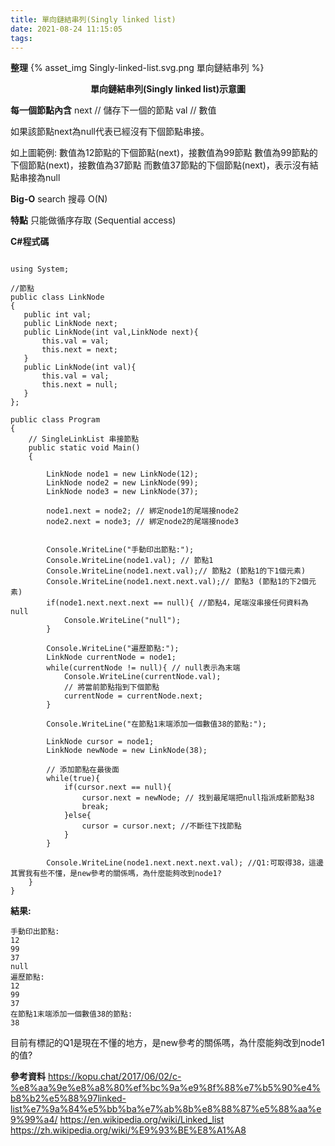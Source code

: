 ```yaml
---
title: 單向鏈結串列(Singly linked list)
date: 2021-08-24 11:15:05
tags:
---
```


  
  
**整理**
{% asset_img Singly-linked-list.svg.png 單向鏈結串列 %}

**<center>單向鏈結串列(Singly linked list)示意圖</center>**

**每一個節點內含**
next  // 儲存下一個的節點
val // 數值

如果該節點next為null代表已經沒有下個節點串接。

如上圖範例:
數值為12節點的下個節點(next)，接數值為99節點
數值為99節點的下個節點(next)，接數值為37節點
而數值37節點的下個節點(next)，表示沒有結點串接為null

**Big-O**
search	搜尋	O(N)

**特點**
只能做循序存取 (Sequential access)


**C#程式碼**

```

using System;

//節點
public class LinkNode
{
   public int val;
   public LinkNode next;
   public LinkNode(int val,LinkNode next){
	   this.val = val;
	   this.next = next;
   }
   public LinkNode(int val){
	   this.val = val;
	   this.next = null;
   }
};

public class Program
{
	// SingleLinkList 串接節點
	public static void Main()
	{
	
		LinkNode node1 = new LinkNode(12); 
		LinkNode node2 = new LinkNode(99); 
		LinkNode node3 = new LinkNode(37); 
		
		node1.next = node2; // 綁定node1的尾端接node2
		node2.next = node3; // 綁定node2的尾端接node3
		
	
		Console.WriteLine("手動印出節點:");
		Console.WriteLine(node1.val); // 節點1
		Console.WriteLine(node1.next.val);// 節點2 (節點1的下1個元素)
		Console.WriteLine(node1.next.next.val);// 節點3 (節點1的下2個元素)
		if(node1.next.next.next == null){ //節點4，尾端沒串接任何資料為null
			Console.WriteLine("null");
		}
		
		Console.WriteLine("遍歷節點:");
		LinkNode currentNode = node1;
		while(currentNode != null){ // null表示為末端
			Console.WriteLine(currentNode.val);
			// 將當前節點指到下個節點
			currentNode = currentNode.next;
		}
		
		Console.WriteLine("在節點1末端添加一個數值38的節點:");
		
		LinkNode cursor = node1; 
		LinkNode newNode = new LinkNode(38);
		
		// 添加節點在最後面
		while(true){
			if(cursor.next == null){ 
				cursor.next = newNode; // 找到最尾端把null指派成新節點38
				break;
			}else{
				cursor = cursor.next; //不斷往下找節點
			}
		}
		
		Console.WriteLine(node1.next.next.next.val); //Q1:可取得38，這邊其實我有些不懂，是new參考的關係嗎，為什麼能夠改到node1?
	}
}
```

**結果:**

```
手動印出節點:
12
99
37
null
遍歷節點:
12
99
37
在節點1末端添加一個數值38的節點:
38
```

目前有標記的Q1是現在不懂的地方，是new參考的關係嗎，為什麼能夠改到node1的值?

**參考資料**
https://kopu.chat/2017/06/02/c-%e8%aa%9e%e8%a8%80%ef%bc%9a%e9%8f%88%e7%b5%90%e4%b8%b2%e5%88%97linked-list%e7%9a%84%e5%bb%ba%e7%ab%8b%e8%88%87%e5%88%aa%e9%99%a4/
https://en.wikipedia.org/wiki/Linked_list
https://zh.wikipedia.org/wiki/%E9%93%BE%E8%A1%A8
